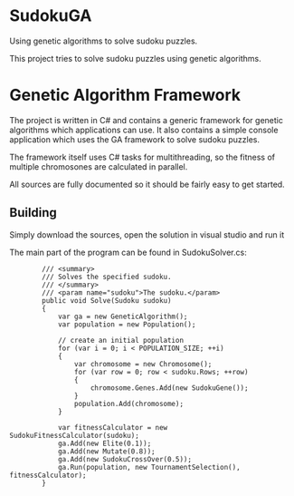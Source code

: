 # SudokuGA
Using genetic algorithms to solve sudoku puzzles.

This project tries to solve sudoku puzzles using genetic algorithms.


# Genetic Algorithm Framework

The project is written in C# and contains a generic framework for genetic algorithms which applications can use.
It also contains a simple console application which uses the GA framework to solve sudoku puzzles.

The framework itself uses C# tasks for multithreading, so the fitness of multiple chromosones are calculated in parallel.

All sources are fully documented so it should be fairly easy to get started. 


## Building

Simply download the sources, open the solution in visual studio and run it

The main part of the program can be found in SudokuSolver.cs:
```
        /// <summary>
        /// Solves the specified sudoku.
        /// </summary>
        /// <param name="sudoku">The sudoku.</param>
        public void Solve(Sudoku sudoku)
        {
            var ga = new GeneticAlgorithm();
            var population = new Population();

            // create an initial population
            for (var i = 0; i < POPULATION_SIZE; ++i)
            {
                var chromosome = new Chromosome();
                for (var row = 0; row < sudoku.Rows; ++row)
                {
                    chromosome.Genes.Add(new SudokuGene());
                }
                population.Add(chromosome);
            }

            var fitnessCalculator = new SudokuFitnessCalculator(sudoku);
            ga.Add(new Elite(0.1));
            ga.Add(new Mutate(0.8));
            ga.Add(new SudokuCrossOver(0.5));
            ga.Run(population, new TournamentSelection(), fitnessCalculator);
        }
```
